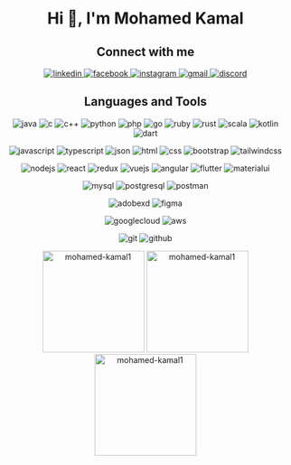 <h1 align="center">Hi 👋, I'm Mohamed Kamal</h1>

<div align = center>

<h2>Connect with me</h2>
<p>
<a href="https://www.linkedin.com/in/mohamed-kamal-75437b243/" target="blank"> <img src="https://img.shields.io/badge/LinkedIn-0077B5?style=for-the-badge&logo=linkedin&logoColor=white" alt="linkedin" /> </a>
<a href="https://www.facebook.com/mohamed.kamal227" target="blank"> <img src="https://img.shields.io/badge/Facebook-1877F2?style=for-the-badge&logo=facebook&logoColor=white" alt="facebook" /> </a>
<a href="https://www.instagram.com/mo_kamal114/" target="blank"> <img src="https://img.shields.io/badge/Instagram-E4405F?style=for-the-badge&logo=instagram&logoColor=white" alt="instagram" /> </a>
<a href="mailto:kamalmohammed837@gmail.com" target="_blank"> <img src="https://img.shields.io/badge/Gmail-D14836?style=for-the-badge&logo=gmail&logoColor=white" alt="gmail" /> </a>
<a href="https://discord.com/channels/mohamed_kamal#9857" target="_blank"> <img src="https://img.shields.io/badge/Discord-7289DA?style=for-the-badge&logo=discord&logoColor=white" alt="discord" /> </a>

</p>

<h2>Languages and Tools</h2>
<p>
<a> <img src="https://img.shields.io/badge/Java-007396?style=for-the-badge&logo=java&logoColor=white" alt="java" /> </a>
<a> <img src="https://img.shields.io/badge/C-00599C?style=for-the-badge&logo=c&logoColor=white" alt="c" /> </a>
<a> <img src="https://img.shields.io/badge/C++-00599C?style=for-the-badge&logo=c%2B%2B&logoColor=white" alt="c++" /> </a>
<a> <img src="https://img.shields.io/badge/Python-3776AB?style=for-the-badge&logo=python&logoColor=white" alt="python" /> </a>
<a> <img src="https://img.shields.io/badge/PHP-777BB4?style=for-the-badge&logo=php&logoColor=white" alt="php" /> </a>
<a> <img src="https://img.shields.io/badge/Go-00ADD8?style=for-the-badge&logo=go&logoColor=white" alt="go" /> </a>
<a> <img src="https://img.shields.io/badge/Ruby-CC342D?style=for-the-badge&logo=ruby&logoColor=white" alt="ruby" /> </a>
<a> <img src="https://img.shields.io/badge/Rust-000000?style=for-the-badge&logo=rust&logoColor=white" alt="rust" /> </a>
<a> <img src="https://img.shields.io/badge/Scala-DC322F?style=for-the-badge&logo=scala&logoColor=white" alt="scala" /> </a>
<a> <img src="https://img.shields.io/badge/Kotlin-0095D5?style=for-the-badge&logo=kotlin&logoColor=white" alt="kotlin" /> </a>
<a> <img src="https://img.shields.io/badge/Dart-0175C2?style=for-the-badge&logo=dart&logoColor=white" alt="dart" /> </a>

<a> <img src="https://img.shields.io/badge/JavaScript-F7DF1E?style=for-the-badge&logo=javascript&logoColor=black" alt="javascript" /> </a>
<a> <img src="https://img.shields.io/badge/TypeScript-3178C6?style=for-the-badge&logo=typescript&logoColor=white" alt="typescript" /> </a>
<a> <img src="https://img.shields.io/badge/JSON-000000?style=for-the-badge&logo=json&logoColor=white" alt="json" /> </a>
<a> <img src="https://img.shields.io/badge/HTML-239120?style=for-the-badge&logo=html5&logoColor=white" alt="html" /> </a>
<a> <img src="https://img.shields.io/badge/CSS-239120?style=for-the-badge&logo=css3&logoColor=white" alt="css" /> </a>
<a> <img src="https://img.shields.io/badge/Bootstrap-563D7C?style=for-the-badge&logo=bootstrap&logoColor=white" alt="bootstrap" /> </a>
<a> <img src="https://img.shields.io/badge/Tailwind_CSS-38B2AC?style=for-the-badge&logo=tailwind-css&logoColor=white" alt="tailwindcss" /> </a>

<a> <img src="https://img.shields.io/badge/Node.js-339933?style=for-the-badge&logo=node.js&logoColor=white" alt="nodejs" /> </a>
<a> <img src="https://img.shields.io/badge/React-61DAFB?style=for-the-badge&logo=react&logoColor=black" alt="react" /> </a>
<a> <img src="https://img.shields.io/badge/Redux-593D88?style=for-the-badge&logo=redux&logoColor=white" alt="redux" /> </a>
<a> <img src="https://img.shields.io/badge/Vue.js-4FC08D?style=for-the-badge&logo=vue.js&logoColor=white" alt="vuejs" /> </a>
<a> <img src="https://img.shields.io/badge/Angular-DD0031?style=for-the-badge&logo=angular&logoColor=white" alt="angular" /> </a>
<a> <img src="https://img.shields.io/badge/Flutter-02569B?style=for-the-badge&logo=flutter&logoColor=white" alt="flutter" /> </a>
<a> <img src="https://img.shields.io/badge/Material_UI-0081CB?style=for-the-badge&logo=material-ui&logoColor=white" alt="materialui" /> </a>


<a> <img src="https://img.shields.io/badge/MySQL-4479A1?style=for-the-badge&logo=mysql&logoColor=white" alt="mysql" /> </a>
<a> <img src="https://img.shields.io/badge/PostgreSQL-336791?style=for-the-badge&logo=postgresql&logoColor=white" alt="postgresql" /> </a>
<a> <img src="https://img.shields.io/badge/Postman-FF6C37?style=for-the-badge&logo=postman&logoColor=white" alt="postman" /> </a>

<a> <img src="https://img.shields.io/badge/Adobe_XD-FF61F6?style=for-the-badge&logo=adobe-xd&logoColor=white" alt="adobexd" /> </a>
<a> <img src="https://img.shields.io/badge/Figma-F24E1E?style=for-the-badge&logo=figma&logoColor=white" alt="figma" /> </a>

<a> <img src="https://img.shields.io/badge/Google_Cloud-4285F4?style=for-the-badge&logo=google-cloud&logoColor=white" alt="googlecloud" /> </a>
<a> <img src="https://img.shields.io/badge/AWS-232F3E?style=for-the-badge&logo=amazon-aws&logoColor=white" alt="aws" /> </a>

<a> <img src="https://img.shields.io/badge/Git-F05032?style=for-the-badge&logo=git&logoColor=white" alt="git" /> </a>
<a> <img src="https://img.shields.io/badge/GitHub-181717?style=for-the-badge&logo=github&logoColor=white" alt="github" /> </a>
</p>
<div>
<img height="180em" src="https://github-readme-stats.vercel.app/api/top-langs?username=mohamed-kamal1&show_icons=true&locale=en&layout=compact&icon_color=2fcca3&text_color=FFA718&theme=transparent&show_icons=true" alt="mohamed-kamal1" />
<img height="180em" src="https://github-readme-stats.vercel.app/api?username=mohamed-kamal1&show_icons=true&locale=en&icon_color=2fcca3&text_color=FFA718&theme=transparent&show_icons=true" alt="mohamed-kamal1" />
</div>
<img height="180em" src="https://github-readme-streak-stats.herokuapp.com/?user=mohamed-kamal1&icon_color=2fcca3&text_color=FFA718&theme=transparent&show_icons=true" alt="mohamed-kamal1" />
</div>


